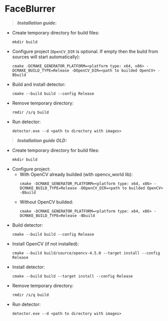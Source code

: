 # FaceBlurrer

>***Installation guide:***
* Create temporary directory for build files:
	```
	mkdir build
	```
* Configure project (`OpenCV_DIR` is optional. If empty then the build from sources will start automatically):
	```
	cmake -DCMAKE_GENERATOR_PLATFORM=<platform type: x64, x86> -DCMAKE_BUILD_TYPE=Release -DOpenCV_DIR=<path to builded OpenCV> -Bbuild
	```
* Build and install detector:
	```
	cmake --build build --config Release
	```
* Remove temporary directory:
	```
	rmdir /s/q build
	```
* Run detector:
	```
	detector.exe --d <path to directory with images>
	```



>***Installation guide OLD:***
* Create temporary directory for build files:
	```
	mkdir build
	```
* Configure project:
	* With OpenCV already builded (with opencv_world lib):
		```
		cmake -DCMAKE_GENERATOR_PLATFORM=<platform type: x64, x86> -DCMAKE_BUILD_TYPE=Release -DOpenCV_DIR=<path to builded OpenCV> -Bbuild
		```
	* Without OpenCV builded:
		```
		cmake -DCMAKE_GENERATOR_PLATFORM=<platform type: x64, x86> -DCMAKE_BUILD_TYPE=Release -Bbuild
		```
* Build detector:
	```
	cmake --build build --config Release
	```
* Install OpenCV (if not installed):
	```
	cmake --build build/source/opencv-4.5.0 --target install --config Release
	```
* Install detector:
	```
	cmake --build build --target install --config Release
	```
* Remove temporary directory:
	```
	rmdir /s/q build
	```
* Run detector:
	```
	detector.exe --d <path to directory with images>
	```
